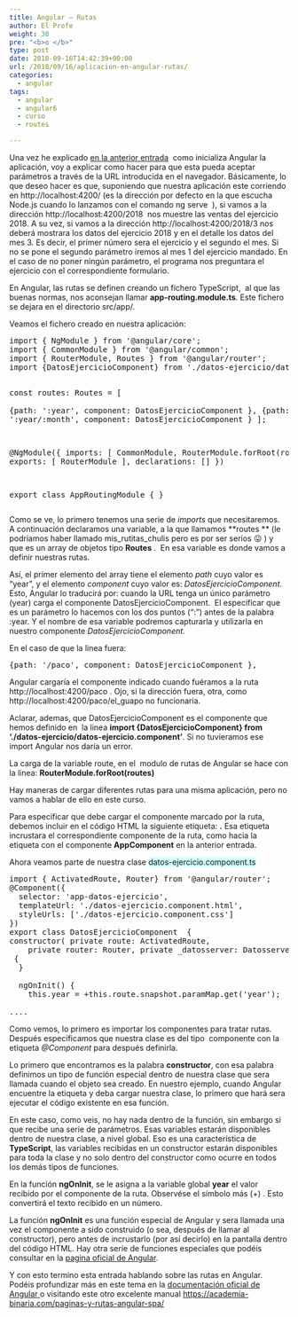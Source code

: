 ```yaml
---
title: Angular – Rutas
author: El Profe
weight: 30
pre: "<b>o </b>"
type: post
date: 2018-09-16T14:42:39+00:00
url: /2018/09/16/aplicacion-en-angular-rutas/
categories:
  - angular
tags:
  - angular
  - angular6
  - curso
  - routes

---
```

Una vez he explicado [en la anterior entrada][1]  como inicializa Angular la aplicación, voy a explicar como hacer para que esta pueda aceptar parámetros a través de la URL introducida en el navegador. Básicamente, lo que deseo hacer es que, suponiendo que nuestra aplicación este corriendo en http://localhost:4200/ (es la dirección por defecto en la que escucha Node.js cuando lo lanzamos con el comando ng serve  ), si vamos a la dirección http://localhost:4200/2018  nos muestre las ventas del ejercicio 2018. A su vez, si vamos a la dirección http://localhost:4200/2018/3 nos deberá mostrara los datos del ejercicio 2018 y en el detalle los datos del mes 3. Es decir, el primer número sera el ejercicio y el segundo el mes. Si no se pone el segundo parámetro iremos al mes 1 del ejercicio mandado. En el caso de no poner ningún parámetro, el programa nos preguntara el ejercicio con el correspondiente formulario.

En Angular, las rutas se definen creando un fichero TypeScript,  al que las buenas normas, nos aconsejan llamar **app-routing.module.ts**. Este fichero se dejara en el directorio src/app/.

Veamos el fichero creado en nuestra aplicación:

<div>
  <pre>import { NgModule } from '@angular/core';
import { CommonModule } from '@angular/common';
import { RouterModule, Routes } from '@angular/router';
import {DatosEjercicioComponent} from './datos-ejercicio/datos-ejercicio.component';

const routes: Routes = [    
  {path: ':year', component: DatosEjercicioComponent },
  {path: ':year/:month', component: DatosEjercicioComponent }
];

@NgModule({
  imports: [
    CommonModule,
    RouterModule.forRoot(routes) 
  ],
  exports: [ RouterModule ],
  declarations: []
})

export class AppRoutingModule { }</pre>
</div>

Como se ve, lo primero tenemos una serie de _imports_ que necesitaremos.  A continuación declaramos una variable, a la que llamamos **routes ** (le podriamos haber llamado mis\_rutitas\_chulis pero es por ser serios 😛 ) y que es un array de objetos tipo **Routes** .  En esa variable es donde vamos a definir nuestras rutas.

Así, el primer elemento del array tiene el elemento _path_ cuyo valor es &#8220;year&#8221;, y el elemento _component_ cuyo valor es: _DatosEjercicioComponent_. Esto, Angular lo traducirá por: cuando la URL tenga un único parámetro (year) carga el componente DatosEjercicioComponent.  El especificar que es un parámetro lo hacemos con los dos puntos (&#8220;:&#8221;) antes de la palabra :year. Y el nombre de esa variable podremos capturarla y utilizarla en nuestro componente _DatosEjercicioComponent._

En el caso de que la linea fuera:

<pre>{path: '/paco', component: DatosEjercicioComponent },</pre>

Angular cargaría el componente indicado cuando fuéramos a la ruta http://localhost:4200/paco . Ojo, si la dirección fuera, otra, como http://localhost:4200/paco/el_guapo no funcionaria.

Aclarar, ademas, que DatosEjercicioComponent es el componente que hemos definido en  la linea **import {DatosEjercicioComponent} from &#8216;./datos-ejercicio/datos-ejercicio.component&#8217;**. Si no tuvieramos ese import Angular nos daría un error.

La carga de la variable route, en el  modulo de rutas de Angular se hace con la linea: **RouterModule.forRoot(routes)**

Hay maneras de cargar diferentes rutas para una misma aplicación, pero no vamos a hablar de ello en este curso.

Para especificar que debe cargar el componente marcado por la ruta, debemos incluir en el código HTML la siguiente etiqueta: **<router-outlet>.** Esa etiqueta incrustara el correspondiente componente de la ruta, como hacia la etiqueta **<app-root>** con el componente **AppComponent** en la anterior entrada.

Ahora veamos parte de nuestra clase <span style="background-color: #ccffff;">datos-ejercicio.component.ts</span>

<pre>import { ActivatedRoute, Router} from '@angular/router';
@Component({
  selector: 'app-datos-ejercicio',
  templateUrl: './datos-ejercicio.component.html',
  styleUrls: ['./datos-ejercicio.component.css']
})
export class DatosEjercicioComponent  {
constructor( private route: ActivatedRoute,
    private router: Router, private _datosserver: DatosserverService)  
 { 
  }

  ngOnInit() {       
    this.year = +this.route.snapshot.paramMap.get('year');

....</pre>

Como vemos, lo primero es importar los componentes para tratar rutas. Después especificamos que nuestra clase es del tipo  componente con la etiqueta _@Component_ para después definirla.

Lo primero que encontramos es la palabra **constructor**, con esa palabra definimos un tipo de función especial dentro de nuestra clase que sera llamada cuando el objeto sea creado. En nuestro ejemplo, cuando Angular encuentre la etiqueta **<router-outlet>** y deba cargar nuestra clase, lo primero que hará sera ejecutar el código existente en esa función.

En este caso, como veis, no hay nada dentro de la función, sin embargo si que recibe una serie de parámetros. Esas variables estarán disponibles dentro de nuestra clase, a nivel global. Eso es una característica de **TypeScript**, las variables recibidas en un constructor estarán disponibles para toda la clase y no solo dentro del constructor como ocurre en todos los demás tipos de funciones.

En la función **ngOnInit**, se le asigna a la variable global **year** el valor recibido por el componente de la ruta. Observése el símbolo más (+) . Esto convertirá el texto recibido en un número.

La función **ngOnInit** es una función especial de Angular y sera llamada una vez el componente a sido construido (o sea, después de llamar al constructor), pero antes de incrustarlo (por así decirlo) en la pantalla dentro del código HTML. Hay otra serie de funciones especiales que podéis consultar en la <a href="https://angular.io/guide/lifecycle-hooks" target="_blank" rel="noopener">pagina oficial de Angular</a>.

Y con esto termino esta entrada hablando sobre las rutas en Angular. Podéis profundizar más en este tema en la <a href="https://angular.io/guide/router" target="_blank" rel="noopener">documentación oficial de Angular </a>o visitando este otro excelente manual <a href="https://academia-binaria.com/paginas-y-rutas-angular-spa/" target="_blank" rel="noopener">https://academia-binaria.com/paginas-y-rutas-angular-spa/</a>

 [1]: http://www.profesor-p.com/2018/09/14/aplicacion-en-angular-inicializando/
